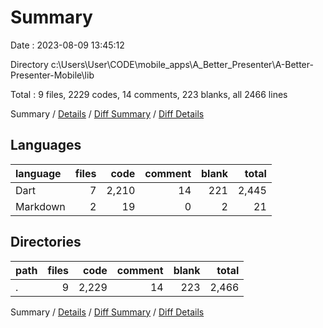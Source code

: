 # Summary

Date : 2023-08-09 13:45:12

Directory c:\\Users\\User\\CODE\\mobile_apps\\A_Better_Presenter\\A-Better-Presenter-Mobile\\lib

Total : 9 files,  2229 codes, 14 comments, 223 blanks, all 2466 lines

Summary / [Details](details.md) / [Diff Summary](diff.md) / [Diff Details](diff-details.md)

## Languages
| language | files | code | comment | blank | total |
| :--- | ---: | ---: | ---: | ---: | ---: |
| Dart | 7 | 2,210 | 14 | 221 | 2,445 |
| Markdown | 2 | 19 | 0 | 2 | 21 |

## Directories
| path | files | code | comment | blank | total |
| :--- | ---: | ---: | ---: | ---: | ---: |
| . | 9 | 2,229 | 14 | 223 | 2,466 |

Summary / [Details](details.md) / [Diff Summary](diff.md) / [Diff Details](diff-details.md)